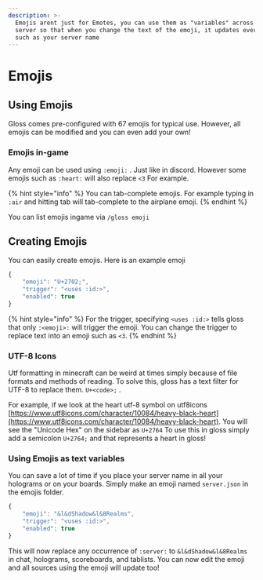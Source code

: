 ```yaml
---
description: >-
  Emojis arent just for Emotes, you can use them as "variables" across your
  server so that when you change the text of the emoji, it updates everywhere
  such as your server name
---
```


# Emojis

## Using Emojis

Gloss comes pre-configured with 67 emojis for typical use. However, all emojis can be modified and you can even add your own!

### Emojis in-game

Any emoji can be used using `:emoji:` . Just like in discord. However some emojis such as `:heart:` will also replace `<3` For example.

{% hint style="info" %}
You can tab-complete emojis. For example typing in `:air` and hitting tab will tab-complete to the airplane emoji.
{% endhint %}

You can list emojis ingame via `/gloss emoji` 

## Creating Emojis

You can easily create emojis. Here is an example emoji 

```javascript
{
    "emoji": "U+2702;",
    "trigger": "<uses :id:>",
    "enabled": true
}
```

{% hint style="info" %}
For the trigger, specifying `<uses :id:>` tells gloss that only `:<emoji>:` will trigger the emoji. You can change the trigger to replace text into an emoji such as `<3`.
{% endhint %}

### UTF-8 Icons

Utf formatting in minecraft can be weird at times simply because of file formats and methods of reading. To solve this, gloss has a text filter for UTF-8 to replace them. `U+<code>;` .

For example, if we look at the heart utf-8 symbol on utf8icons [https://www.utf8icons.com/character/10084/heavy-black-heart](https://www.utf8icons.com/character/10084/heavy-black-heart). You will see the "Unicode Hex" on the sidebar as `U+2764` To use this in gloss simply add a semicolon `U+2764;` and that represents a heart in gloss!

### Using Emojis as text variables

You can save a lot of time if you place your server name in all your holograms or on your boards. Simply make an emoji named `server.json` in the emojis folder.

```javascript
{
    "emoji": "&l&dShadow&l&8Realms",
    "trigger": "<uses :id:>",
    "enabled": true
}
```

This will now replace any occurrence of `:server:` to `&l&dShadow&l&8Realms` in chat, holograms, scoreboards, and tablists. You can now edit the emoji and all sources using the emoji will update too!

